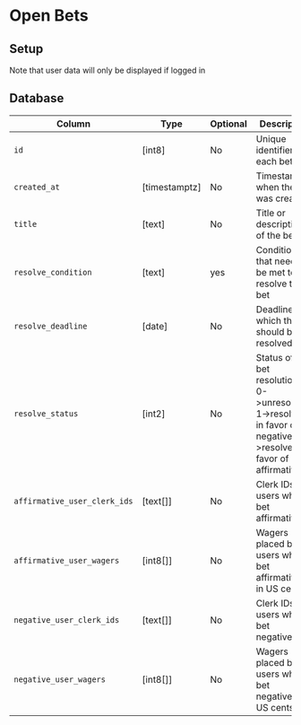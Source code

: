 # Open Bets

## Setup


Note that user data will only be displayed if logged in



## Database

| Column                      | Type          | Optional | Description                                                                                                        |
|-----------------------------|---------------|----------|--------------------------------------------------------------------------------------------------------------------|
| `id`                        | [int8]        | No       | Unique identifier for each bet                                                                                     |
| `created_at`                | [timestamptz] | No       | Timestamp when the bet was created                                                                                 |
| `title`                     | [text]        | No       | Title or description of the bet                                                                                    |
| `resolve_condition`         | [text]        | yes      | Condition that needs to be met to resolve the bet                                                                  |
| `resolve_deadline`          | [date]        | No       | Deadline by which the bet should be resolved                                                                       |
| `resolve_status`            | [int2]        | No       | Status of the bet resolution. 0->unresolved, 1->resolved in favor of negative, 2->resolved in favor of affirmative |
| `affirmative_user_clerk_ids`| [text[]]      | No       | Clerk IDs of users who bet affirmatively                                                                           |
| `affirmative_user_wagers`   | [int8[]]      | No       | Wagers placed by users who bet affirmatively, in US cents                                                          |
| `negative_user_clerk_ids`   | [text[]]      | No       | Clerk IDs of users who bet negatively                                                                              |
| `negative_user_wagers`      | [int8[]]      | No       | Wagers placed by users who bet negatively, in US cents                                                             |

